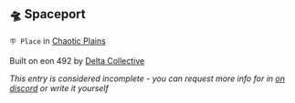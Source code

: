 ## 🛸 Spaceport

`🪧 Place` in [Chaotic Plains](../refs/chaotic_plains.md)

Built on eon 492 by [Delta Collective](../refs/delta_collective.md)

_This entry is considered incomplete - you can request more info for in [on discord](<https://discord.com/channels/562910943848169472/1173922660489633802>) or write it yourself_

<!---
keywords:  dc, chaotic plains
aliases: 
-->